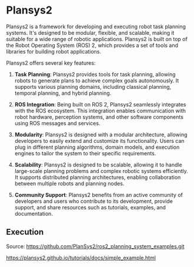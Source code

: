 # Plansys2

Plansys2 is a framework for developing and executing robot task planning systems. It's designed to be modular, flexible, and scalable, making it suitable for a wide range of robotic applications. Plansys2 is built on top of the Robot Operating System (ROS) 2, which provides a set of tools and libraries for building robot applications.

Plansys2 offers several key features:

1. **Task Planning**: Plansys2 provides tools for task planning, allowing robots to generate plans to achieve complex goals autonomously. It supports various planning domains, including classical planning, temporal planning, and hybrid planning.

2. **ROS Integration**: Being built on ROS 2, Plansys2 seamlessly integrates with the ROS ecosystem. This integration enables communication with robot hardware, perception systems, and other software components using ROS messages and services.

3. **Modularity**: Plansys2 is designed with a modular architecture, allowing developers to easily extend and customize its functionality. Users can plug in different planning algorithms, domain models, and execution engines to tailor the system to their specific requirements.

4. **Scalability**: Plansys2 is designed to be scalable, allowing it to handle large-scale planning problems and complex robotic systems efficiently. It supports distributed planning architectures, enabling collaboration between multiple robots and planning nodes.

5. **Community Support**: Plansys2 benefits from an active community of developers and users who contribute to its development, provide support, and share resources such as tutorials, examples, and documentation.



## Execution

Source: https://github.com/PlanSys2/ros2_planning_system_examples.git

https://plansys2.github.io/tutorials/docs/simple_example.html

### 


